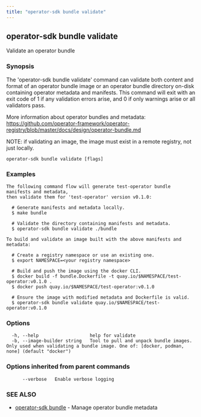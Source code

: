 ```yaml
---
title: "operator-sdk bundle validate"
---
```


## operator-sdk bundle validate

Validate an operator bundle

### Synopsis

The 'operator-sdk bundle validate' command can validate both content and format of an operator bundle
image or an operator bundle directory on-disk containing operator metadata and manifests. This command will exit
with an exit code of 1 if any validation errors arise, and 0 if only warnings arise or all validators pass.

More information about operator bundles and metadata:
https://github.com/operator-framework/operator-registry/blob/master/docs/design/operator-bundle.md

NOTE: if validating an image, the image must exist in a remote registry, not just locally.

```
operator-sdk bundle validate [flags]
```

### Examples

```
The following command flow will generate test-operator bundle manifests and metadata,
then validate them for 'test-operator' version v0.1.0:

  # Generate manifests and metadata locally.
  $ make bundle

  # Validate the directory containing manifests and metadata.
  $ operator-sdk bundle validate ./bundle

To build and validate an image built with the above manifests and metadata:

  # Create a registry namespace or use an existing one.
  $ export NAMESPACE=<your registry namespace>

  # Build and push the image using the docker CLI.
  $ docker build -f bundle.Dockerfile -t quay.io/$NAMESPACE/test-operator:v0.1.0 .
  $ docker push quay.io/$NAMESPACE/test-operator:v0.1.0

  # Ensure the image with modified metadata and Dockerfile is valid.
  $ operator-sdk bundle validate quay.io/$NAMESPACE/test-operator:v0.1.0

```

### Options

```
  -h, --help                   help for validate
  -b, --image-builder string   Tool to pull and unpack bundle images. Only used when validating a bundle image. One of: [docker, podman, none] (default "docker")
```

### Options inherited from parent commands

```
      --verbose   Enable verbose logging
```

### SEE ALSO

- [operator-sdk bundle](../operator-sdk_bundle) - Manage operator bundle metadata
